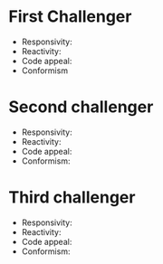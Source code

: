 # First Challenger

* Responsivity:
* Reactivity:
* Code appeal: 
* Conformism


# Second challenger

* Responsivity:
* Reactivity:
* Code appeal:
* Conformism:

# Third challenger

* Responsivity:
* Reactivity:
* Code appeal:
* Conformism:
